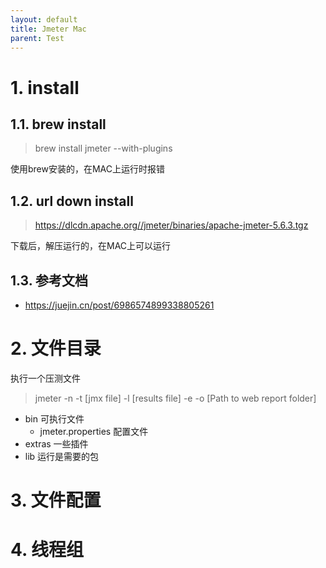 ```yaml
---
layout: default
title: Jmeter Mac
parent: Test
---
```


# 1. install

## 1.1. brew install

> brew install jmeter --with-plugins

使用brew安装的，在MAC上运行时报错

## 1.2. url down install

> https://dlcdn.apache.org//jmeter/binaries/apache-jmeter-5.6.3.tgz

下载后，解压运行的，在MAC上可以运行

## 1.3. 参考文档

- https://juejin.cn/post/6986574899338805261

# 2. 文件目录

执行一个压测文件
> jmeter -n -t [jmx file] -l [results file] -e -o [Path to web report folder]

- bin 可执行文件
    - jmeter.properties 配置文件
- extras 一些插件
- lib 运行是需要的包

# 3. 文件配置

# 4. 线程组

